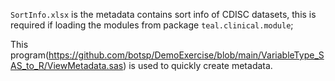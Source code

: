 `SortInfo.xlsx` is the metadata contains sort info of CDISC datasets, this is required if loading the modules from package `teal.clinical.module`;

This program(https://github.com/botsp/DemoExercise/blob/main/VariableType_SAS_to_R/ViewMetadata.sas) is used to quickly create metadata.
